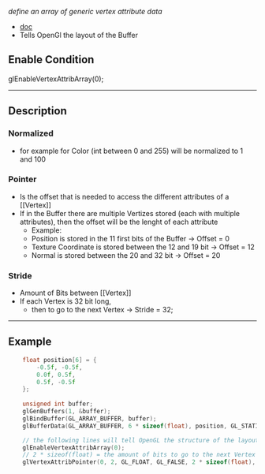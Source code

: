*define an array of generic vertex attribute data*
- [doc](https://docs.gl/gl4/glVertexAttribPointer)
- Tells OpenGl the layout of the Buffer
## Enable Condition 
glEnableVertexAttribArray(0);


---

## Description

### Normalized 
- for example for Color (int between 0 and 255) will be normalized to 1 and 100
### Pointer 
- Is the offset that is needed to access the different attributes of a [[Vertex]]
- If in the Buffer there are multiple Vertizes stored (each with multiple attributes), then the offset will be the lenght of each attribute 
	- Example: 
	- Position is stored in the 11 first bits of the Buffer -> Offset = 0
	- Texture Coordinate is stored between the 12 and 19 bit -> Offset = 12
	- Normal is stored between the 20 and 32 bit -> Offset = 20

### Stride
- Amount of Bits between [[Vertex]]
- If each Vertex is 32 bit long,
	- then to go to the next Vertex -> Stride = 32;


---

## Example
```cpp
    float position[6] = {
        -0.5f, -0.5f,
        0.0f, 0.5f,
        0.5f, -0.5f
    };
    
    unsigned int buffer;
    glGenBuffers(1, &buffer);
    glBindBuffer(GL_ARRAY_BUFFER, buffer); 
    glBufferData(GL_ARRAY_BUFFER, 6 * sizeof(float), position, GL_STATIC_DRAW); 

	// the following lines will tell OpenGL the structure of the layout of the buffer
    glEnableVertexAttribArray(0);
    // 2 * sizeof(float) = the amount of bits to go to the next Vertex
    glVertexAttribPointer(0, 2, GL_FLOAT, GL_FALSE, 2 * sizeof(float), 0);
```